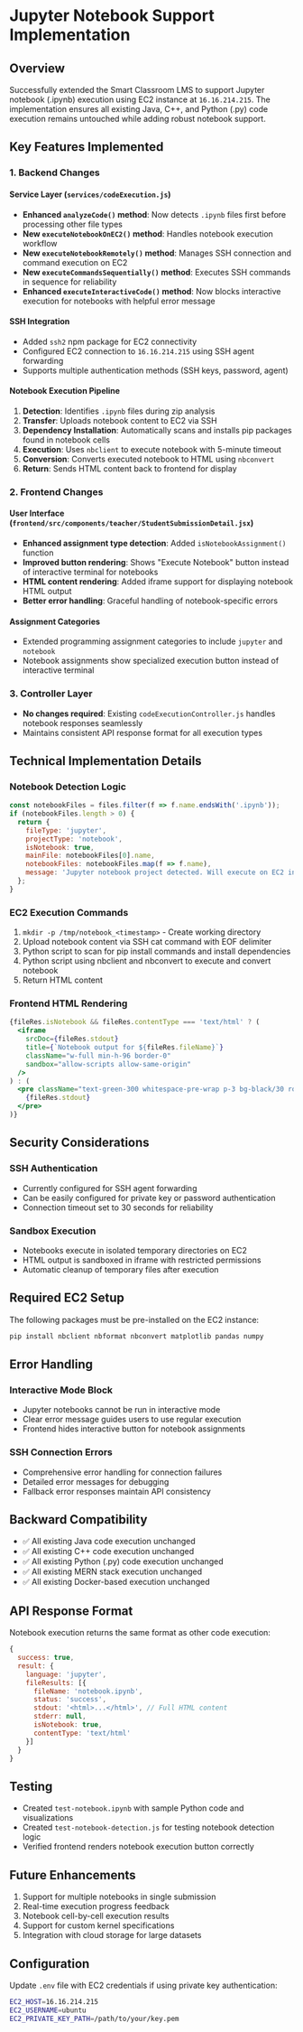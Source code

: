 # Jupyter Notebook Support Implementation

## Overview
Successfully extended the Smart Classroom LMS to support Jupyter notebook (.ipynb) execution using EC2 instance at `16.16.214.215`. The implementation ensures all existing Java, C++, and Python (.py) code execution remains untouched while adding robust notebook support.

## Key Features Implemented

### 1. Backend Changes

#### Service Layer (`services/codeExecution.js`)
- **Enhanced `analyzeCode()` method**: Now detects `.ipynb` files first before processing other file types
- **New `executeNotebookOnEC2()` method**: Handles notebook execution workflow
- **New `executeNotebookRemotely()` method**: Manages SSH connection and command execution on EC2
- **New `executeCommandsSequentially()` method**: Executes SSH commands in sequence for reliability
- **Enhanced `executeInteractiveCode()` method**: Now blocks interactive execution for notebooks with helpful error message

#### SSH Integration
- Added `ssh2` npm package for EC2 connectivity
- Configured EC2 connection to `16.16.214.215` using SSH agent forwarding
- Supports multiple authentication methods (SSH keys, password, agent)

#### Notebook Execution Pipeline
1. **Detection**: Identifies `.ipynb` files during zip analysis
2. **Transfer**: Uploads notebook content to EC2 via SSH
3. **Dependency Installation**: Automatically scans and installs pip packages found in notebook cells
4. **Execution**: Uses `nbclient` to execute notebook with 5-minute timeout
5. **Conversion**: Converts executed notebook to HTML using `nbconvert`
6. **Return**: Sends HTML content back to frontend for display

### 2. Frontend Changes

#### User Interface (`frontend/src/components/teacher/StudentSubmissionDetail.jsx`)
- **Enhanced assignment type detection**: Added `isNotebookAssignment()` function
- **Improved button rendering**: Shows "Execute Notebook" button instead of interactive terminal for notebooks
- **HTML content rendering**: Added iframe support for displaying notebook HTML output
- **Better error handling**: Graceful handling of notebook-specific errors

#### Assignment Categories
- Extended programming assignment categories to include `jupyter` and `notebook`
- Notebook assignments show specialized execution button instead of interactive terminal

### 3. Controller Layer
- **No changes required**: Existing `codeExecutionController.js` handles notebook responses seamlessly
- Maintains consistent API response format for all execution types

## Technical Implementation Details

### Notebook Detection Logic
```javascript
const notebookFiles = files.filter(f => f.name.endsWith('.ipynb'));
if (notebookFiles.length > 0) {
  return {
    fileType: 'jupyter',
    projectType: 'notebook',
    isNotebook: true,
    mainFile: notebookFiles[0].name,
    notebookFiles: notebookFiles.map(f => f.name),
    message: 'Jupyter notebook project detected. Will execute on EC2 instance.'
  };
}
```

### EC2 Execution Commands
1. `mkdir -p /tmp/notebook_<timestamp>` - Create working directory
2. Upload notebook content via SSH cat command with EOF delimiter
3. Python script to scan for pip install commands and install dependencies
4. Python script using nbclient and nbconvert to execute and convert notebook
5. Return HTML content

### Frontend HTML Rendering
```jsx
{fileRes.isNotebook && fileRes.contentType === 'text/html' ? (
  <iframe
    srcDoc={fileRes.stdout}
    title={`Notebook output for ${fileRes.fileName}`}
    className="w-full min-h-96 border-0"
    sandbox="allow-scripts allow-same-origin"
  />
) : (
  <pre className="text-green-300 whitespace-pre-wrap p-3 bg-black/30 rounded font-mono text-sm">
    {fileRes.stdout}
  </pre>
)}
```

## Security Considerations

### SSH Authentication
- Currently configured for SSH agent forwarding
- Can be easily configured for private key or password authentication
- Connection timeout set to 30 seconds for reliability

### Sandbox Execution
- Notebooks execute in isolated temporary directories on EC2
- HTML output is sandboxed in iframe with restricted permissions
- Automatic cleanup of temporary files after execution

## Required EC2 Setup
The following packages must be pre-installed on the EC2 instance:
```bash
pip install nbclient nbformat nbconvert matplotlib pandas numpy
```

## Error Handling

### Interactive Mode Block
- Jupyter notebooks cannot be run in interactive mode
- Clear error message guides users to use regular execution
- Frontend hides interactive button for notebook assignments

### SSH Connection Errors
- Comprehensive error handling for connection failures
- Detailed error messages for debugging
- Fallback error responses maintain API consistency

## Backward Compatibility
- ✅ All existing Java code execution unchanged
- ✅ All existing C++ code execution unchanged  
- ✅ All existing Python (.py) code execution unchanged
- ✅ All existing MERN stack execution unchanged
- ✅ All existing Docker-based execution unchanged

## API Response Format
Notebook execution returns the same format as other code execution:
```javascript
{
  success: true,
  result: {
    language: 'jupyter',
    fileResults: [{
      fileName: 'notebook.ipynb',
      status: 'success',
      stdout: '<html>...</html>', // Full HTML content
      stderr: null,
      isNotebook: true,
      contentType: 'text/html'
    }]
  }
}
```

## Testing
- Created `test-notebook.ipynb` with sample Python code and visualizations
- Created `test-notebook-detection.js` for testing notebook detection logic
- Verified frontend renders notebook execution button correctly

## Future Enhancements
1. Support for multiple notebooks in single submission
2. Real-time execution progress feedback
3. Notebook cell-by-cell execution results
4. Support for custom kernel specifications
5. Integration with cloud storage for large datasets

## Configuration
Update `.env` file with EC2 credentials if using private key authentication:
```bash
EC2_HOST=16.16.214.215
EC2_USERNAME=ubuntu
EC2_PRIVATE_KEY_PATH=/path/to/your/key.pem
```
